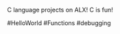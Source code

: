 
C language projects on ALX!
C is fun!

#HelloWorld
#Functions
#debugging














































